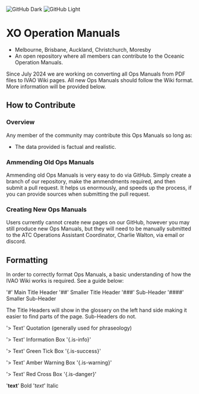 ![GitHub Dark](img/logo_white.svg#gh-dark-mode-only)
![GitHub Light](img/logo_blue.svg#gh-light-mode-only)

# XO Operation Manuals
+ Melbourne, Brisbane, Auckland, Christchurch, Moresby
+ An open repository where all members can contribute to the Oceanic Operation Manuals.

Since July 2024 we are working on converting all Ops Manuals from PDF files to IVAO Wiki pages. All new Ops Manuals should follow the Wiki format. More information will be provided below. 

## How to Contribute
### Overview
Any member of the community may contribute this Ops Manuals so long as:
+ The data provided is factual and realistic.

### Ammending Old Ops Manuals
Ammending old Ops Manuals is very easy to do via GitHub. Simply create a branch of our repository, make the ammendments required, and then submit a pull request. 
It helps us enormously, and speeds up the process, if you can provide sources when submitting the pull request.

### Creating New Ops Manuals
Users currently cannot create new pages on our GitHub, however you may still produce new Ops Manuals, but they will need to be manually submitted to the ATC Operations Assistant Coordinator, Charlie Walton, via email or discord.

## Formatting

In order to correctly format Ops Manuals, a basic understanding of how the IVAO Wiki works is required. See a guide below:

'#' Main Title Header
'##' Smaller Title Header
'###' Sub-Header
'####' Smaller Sub-Header

The Title Headers will show in the glossery on the left hand side making it easier to find parts of the page. Sub-Headers do not. 

'> Text' Quotation (generally used for phraseology)

'> Text'       Information Box
'{.is-info}'

'> Text'       Green Tick Box
'{.is-success}'

'> Text'       Amber Warning Box
'{.is-warning}'

'> Text'       Red Cross Box
'{.is-danger}'

'**text**'     Bold
'*text*'       Italic

